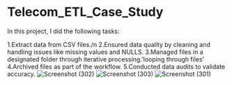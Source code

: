 # Telecom_ETL_Case_Study
In this project, I did the following tasks:

1.Extract data from CSV files./n
2.Ensured data quality by cleaning and handling issues like missing values and NULLS.
3.Managed files in a designated folder through iterative processing.'looping through files'
4.Archived files as part of the workflow.
5.Conducted data audits to validate accuracy.
![Screenshot (302)](https://github.com/karimsheriff/Telecom_ETL_Case_Study/assets/117602315/6bd19fad-e91a-4aca-9790-faac4a314ae4)
![Screenshot (303)](https://github.com/karimsheriff/Telecom_ETL_Case_Study/assets/117602315/84fb6646-0712-4623-8368-a000f4d2f5d0)
![Screenshot (301)](https://github.com/karimsheriff/Telecom_ETL_Case_Study/assets/117602315/867be7e0-976c-4ef2-b211-d759d992c678)


